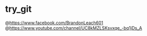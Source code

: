 # try_git
@https://www.facebook.com/BrandonLeach601
@https://www.youtube.com/channel/UC8kMZLSKsvxqe_-bq1jDs_A
